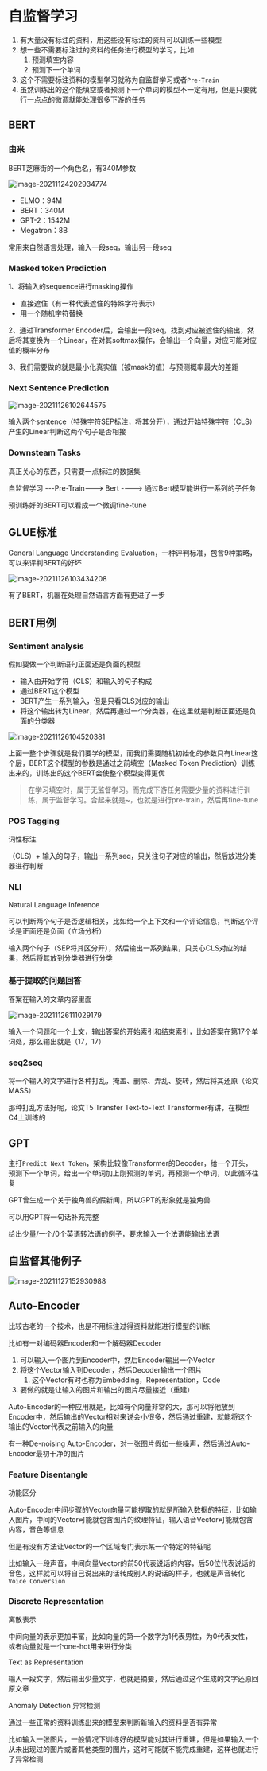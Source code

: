 # 自监督学习

1. 有大量没有标注的资料，用这些没有标注的资料可以训练一些模型
2. 想一些不需要标注过的资料的任务进行模型的学习，比如
   1. 预测填空内容
   2. 预测下一个单词
3. 这个不需要标注资料的模型学习就称为自监督学习或者`Pre-Train`
4. 虽然训练出的这个能填空或者预测下一个单词的模型不一定有用，但是只要就行一点点的微调就能处理很多下游的任务

## BERT

### 由来

BERT芝麻街的一个角色名，有340M参数

![image-20211124202934774](img/image-20211124202934774.png)

+ ELMO：94M
+ BERT：340M
+ GPT-2：1542M
+ Megatron：8B

常用来自然语言处理，输入一段seq，输出另一段seq

### Masked token Prediction

1、将输入的sequence进行masking操作

+ 直接遮住（有一种代表遮住的特殊字符表示）
+ 用一个随机字符替换

2、通过Transformer Encoder后，会输出一段seq，找到对应被遮住的输出，然后将其变换为一个Linear，在对其softmax操作，会输出一个向量，对应可能对应值的概率分布

3、我们需要做的就是最小化真实值（被mask的值）与预测概率最大的差距

### Next Sentence Prediction

![image-20211126102644575](img/image-20211126102644575.png)

输入两个sentence（特殊字符SEP标注，将其分开），通过开始特殊字符（CLS）产生的Linear判断这两个句子是否相接

### Downsteam Tasks

真正关心的东西，只需要一点标注的数据集

自监督学习 ---Pre-Train--->  Bert  ---->   通过Bert模型能进行一系列的子任务

预训练好的BERT可以看成一个微调fine-tune

## GLUE标准

General Language Understanding Evaluation，一种评判标准，包含9种策略，可以来评判BERT的好坏

![image-20211126103434208](img/image-20211126103434208.png)

有了BERT，机器在处理自然语言方面有更进了一步

## BERT用例

### Sentiment analysis

假如要做一个判断语句正面还是负面的模型

+ 输入由开始字符（CLS）和输入的句子构成
+ 通过BERT这个模型
+ BERT产生一系列输入，但是只看CLS对应的输出
+ 将这个输出转为Linear，然后再通过一个分类器，在这里就是判断正面还是负面的分类器

![image-20211126104520381](img/image-20211126104520381.png)

上面一整个步骤就是我们要学的模型，而我们需要随机初始化的参数只有Linear这个层，BERT这个模型的参数是通过之前填空（Masked Token Prediction）训练出来的，训练出的这个BERT会使整个模型变得更优

> 在学习填空时，属于无监督学习。而完成下游任务需要少量的资料进行训练，属于监督学习。合起来就是~，也就是进行pre-train，然后再fine-tune

### POS Tagging

词性标注

（CLS）+ 输入的句子，输出一系列seq，只关注句子对应的输出，然后放进分类器进行判断

### NLI

Natural Language Inference

可以判断两个句子是否逻辑相关，比如给一个上下文和一个评论信息，判断这个评论是正面还是负面（立场分析）

输入两个句子（SEP将其区分开），然后输出一系列结果，只关心CLS对应的结果，然后将其放到分类器进行分类

### 基于提取的问题回答

答案在输入的文章内容里面

![image-20211126111029179](img/image-20211126111029179.png)

输入一个问题和一个上文，输出答案的开始索引和结束索引，比如答案在第17个单词处，那么输出就是（17，17）

### seq2seq

将一个输入的文字进行各种打乱，掩盖、删除、弄乱、旋转，然后将其还原（论文MASS）

那种打乱方法好呢，论文T5 Transfer Text-to-Text Transformer有讲，在模型C4上训练的

## GPT

主打`Predict Next Token`，架构比较像Transformer的Decoder，给一个开头，预测下一个单词，给出一个单词加上刚预测的单词，再预测一个单词，以此循环往复

GPT曾生成一个关于独角兽的假新闻，所以GPT的形象就是独角兽

可以用GPT将一句话补充完整

给出少量/一个/0个英语转法语的例子，要求输入一个法语能输出法语

## 自监督其他例子

![image-20211127152930988](img/image-20211127152930988.png)

## Auto-Encoder

比较古老的一个技术，也是不用标注过得资料就能进行模型的训练

比如有一对编码器Encoder和一个解码器Decoder

1. 可以输入一个图片到Encoder中，然后Encoder输出一个Vector
2. 将这个Vector输入到Decoder，然后Decoder输出一个图片
   1. 这个Vector有时也称为Embedding，Representation，Code
3. 要做的就是让输入的图片和输出的图片尽量接近（重建）

Auto-Encoder的一种应用就是，比如有个向量非常的大，那可以将他放到Encoder中，然后输出的Vector相对来说会小很多，然后通过重建，就能将这个输出的Vector代表之前输入的向量

有一种De-noising Auto-Encoder，对一张图片假如一些噪声，然后通过Auto-Encoder最初干净的图片

### Feature Disentangle

功能区分

Auto-Encoder中间步骤的Vector向量可能提取的就是所输入数据的特征，比如输入图片，中间的Vector可能就包含图片的纹理特征，输入语音Vector可能就包含内容，音色等信息

但是有没有方法让Vector的一个区域专门表示某一个特定的特征呢

比如输入一段声音，中间向量Vector的前50代表说话的内容，后50位代表说话的音色，这样就可以将自己说出来的话转成别人的说话的样子，也就是声音转化`Voice Conversion`

### Discrete Representation

离散表示

中间向量的表示更加丰富，比如向量的第一个数字为1代表男性，为0代表女性，或者向量就是一个one-hot用来进行分类

Text as Representation

输入一段文字，然后输出少量文字，也就是摘要，然后通过这个生成的文字还原回原文章

Anomaly Detection 异常检测

通过一些正常的资料训练出来的模型来判断新输入的资料是否有异常

比如输入一张图片，一般情况下训练好的模型能对其进行重建，但是如果输入一个从未出现过的图片或者其他类型的图片，这时可能就不能完成重建，这样也就进行了异常检测
